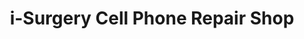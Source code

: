 ---
title: "i-Surgery Cell Phone Repair Shop"
url: /tabuk/i-surgery-cell-phone-repair-shop/
shop: mobile phone
---
